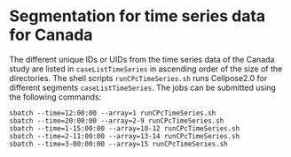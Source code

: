 # Segmentation for time series data for Canada

The different unique IDs or UIDs from the time series data of the Canada study are listed in `caseListTimeSeries` in ascending order of the size of the directories. The shell scripts `runCPcTimeSeries.sh` runs Cellpose2.0 for different segments `caseListTimeSeries`. The jobs can be submitted using the following commands: 

```
sbatch --time=12:00:00 --array=1 runCPcTimeSeries.sh 
sbatch --time=20:00:00 --array=2-9 runCPcTimeSeries.sh 
sbatch --time=1-15:00:00 --array=10-12 runCPcTimeSeries.sh 
sbatch --time=2-11:00:00 --array=13-14 runCPcTimeSeries.sh 
sbatch --time=3-00:00:00 --array=15 runCPcTimeSeries.sh
```
